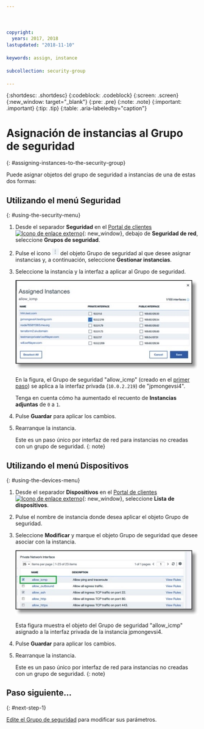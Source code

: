 ```yaml
---



copyright:
  years: 2017, 2018
lastupdated: "2018-11-10"

keywords: assign, instance

subcollection: security-group

---
```


{:shortdesc: .shortdesc}
{:codeblock: .codeblock}
{:screen: .screen}
{:new_window: target="_blank"}
{:pre: .pre}
{:note: .note}
{:important: .important}
{:tip: .tip}
{:table: .aria-labeledby="caption"}

# Asignación de instancias al Grupo de seguridad
{: #assigning-instances-to-the-security-group}

Puede asignar objetos del grupo de seguridad a instancias de una de estas dos formas:

## Utilizando el menú Seguridad
{: #using-the-security-menu}

1. Desde el separador **Seguridad** en el [Portal de clientes ![Icono de enlace externo](../../icons/launch-glyph.svg "Icono de enlace externo")](https://control.softlayer.com/){: new_window}, debajo de **Seguridad de red**, seleccione **Grupos de seguridad**.
2. Pulse el icono ![icono Más](./images/more_icon.jpg) del objeto Grupo de seguridad al que desee asignar instancias y, a continuación, seleccione **Gestionar instancias**.
3. Seleccione la instancia y la interfaz a aplicar al Grupo de seguridad.

	![Instancia del menú Seguridad](./images/security_assign.jpg)

	En la figura, el Grupo de seguridad "allow_icmp" (creado en el [primer paso](/docs/infrastructure/security-groups?topic=security-groups-creating-a-security-group)) se aplica a la interfaz privada (`10.0.2.219`) de "jpmongevsi4".

	Tenga en cuenta cómo ha aumentado el recuento de **Instancias adjuntas** de `0` a `1`.

4. Pulse **Guardar** para aplicar los cambios.

5. Rearranque la instancia.

	Este es un paso único por interfaz de red para instancias no creadas con un grupo de seguridad.
  {: note}

## Utilizando el menú Dispositivos
{: #using-the-devices-menu}

1. Desde el separador **Dispositivos** en el [Portal de clientes ![Icono de enlace externo](../../icons/launch-glyph.svg "Icono de enlace externo")](https://control.softlayer.com/){: new_window}, seleccione **Lista de dispositivos**.
2. Pulse el nombre de instancia donde desea aplicar el objeto Grupo de seguridad.
3. Seleccione **Modificar** y marque el objeto Grupo de seguridad que desee asociar con la instancia.

	![Instancia del menú Dispositivos](./images/device_assign.jpg)

	Esta figura muestra el objeto del Grupo de seguridad "allow_icmp" asignado a la interfaz privada de la instancia jpmongevsi4.
4. Pulse **Guardar** para aplicar los cambios.

5. Rearranque la instancia.

	Este es un paso único por interfaz de red para instancias no creadas con un grupo de seguridad.
  {: note}

## Paso siguiente...
{: #next-step-1}

[Edite el Grupo de seguridad](/docs/infrastructure/security-groups?topic=security-groups-editing-a-security-group) para modificar sus parámetros.  
